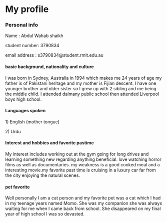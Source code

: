<h1>My profile</h1>

<body><h3>Personal info</h3> 
<p>Name : Abdul Wahab shaikh</p>
<p>student number: 3790834</p>
<p>email address : s3790834@student.rmit.edu.au</p>
<p><h4>basic background, nationality and culture</p></h4>
<p>I was born in Sydney, Australia in 1994 which makes me 24 years of age my father is of Pakistani heritage and my mother is Fijian descent. I have one younger brother and older sister so I grew up with 2 sibling and me being the middle child. I attended dalmany public school then attended Liverpool boys high school. </p>
<p><h4>Languages spoken </p></h4>
<p>1) English  (mother tongue)</p>
<p>2) Urdu </p>
<p><h4>Interest and hobbies and favorite pastime </p></h4>
<p>My interest includes working out at the gym going for long drives and learning something new regarding anything beneficial. love watching horror films as well as documentaries. my weakness is a good cooked meal and a interesting movie.my favorite past time is cruising in a luxury car far from the city enjoying the natural scenes.</p>
<p><h4>pet favorite </p></h4>
Well personally I am a cat person and my favorite pet was a cat which I had in my teenage years named Momo. She was my companion she was always waiting for me when I came back from school. She disappeared on my final year of high school I was so devasted. </p></body>
